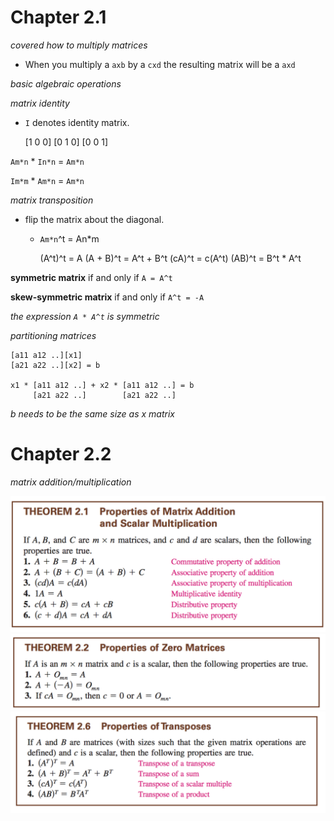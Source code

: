 # Chapter 2.1

*covered how to multiply matrices*
- When you multiply a `axb` by a `cxd` the resulting matrix will be a `axd`

*basic algebraic operations*

*matrix identity*
- `I` denotes identity matrix.


    [1 0 0]
    [0 1 0]
    [0 0 1]

`Am*n` * `In*n` = `Am*n`

`Im*m` * `Am*n` = `Am*n`

*matrix transposition*
- flip the matrix about the diagonal.
  - `Am*n`^t = An*m

    (A^t)^t = A
    (A + B)^t = A^t + B^t
    (cA)^t = c(A^t)
    (AB)^t = B^t * A^t

**symmetric matrix** if and only if `A = A^t`

**skew-symmetric matrix** if and only if `A^t = -A`

*the expression `A * A^t` is symmetric*

*partitioning matrices*

    [a11 a12 ..][x1]
    [a21 a22 ..][x2] = b

    x1 * [a11 a12 ..] + x2 * [a11 a12 ..] = b
         [a21 a22 ..]        [a21 a22 ..]

*b needs to be the same size as x matrix*

# Chapter 2.2

*matrix addition/multiplication*

![](th21.png)
![](th22.png)
![](th26.png)

